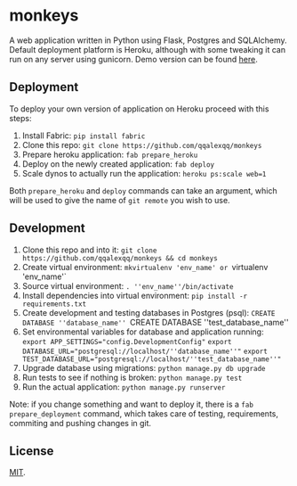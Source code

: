 # monkeys

A web application written in Python using Flask, Postgres and SQLAlchemy. Default deployment platform is Heroku, although with some tweaking it can run on any server using gunicorn. Demo version can be found [here](https://qqalexqq-monkeys.herokuapp.com/).

## Deployment

To deploy your own version of application on Heroku proceed with this steps:

1. Install Fabric:
`pip install fabric`
2. Clone this repo:
`git clone https://github.com/qqalexqq/monkeys`
3. Prepare heroku application:
`fab prepare_heroku`
4. Deploy on the newly created application:
`fab deploy`
5. Scale dynos to actually run the application:
`heroku ps:scale web=1`

Both `prepare_heroku` and `deploy` commands can take an argument, which will be used to give the name of `git remote` you wish to use.

## Development

1. Clone this repo and into it:
`git clone https://github.com/qqalexqq/monkeys && cd monkeys`
2. Create virtual environment:
`mkvirtualenv 'env_name' or `virtualenv 'env_name'`
3. Source virtual environment:
`. ''env_name''/bin/activate`
4. Install dependencies into virtual environment:
`pip install -r requirements.txt`
5. Create development and testing databases in Postgres (psql):
`CREATE DATABASE ''database_name''
`CREATE DATABASE ''test_database_name''
6. Set environmental variables for database and application running:
`export APP_SETTINGS="config.DevelopmentConfig"`
`export DATABASE_URL="postgresql://localhost/''database_name''"`
`export TEST_DATABASE_URL="postgresql://localhost/''test_database_name''"`
7. Upgrade database using migrations:
`python manage.py db upgrade`
8. Run tests to see if nothing is broken:
`python manage.py test`
9. Run the actual application:
`python manage.py runserver`

Note: if you change something and want to deploy it, there is a `fab prepare_deployment` command, which takes care of testing, requirements, commiting and pushing changes in git.

## License

[MIT](./LICENSE).
